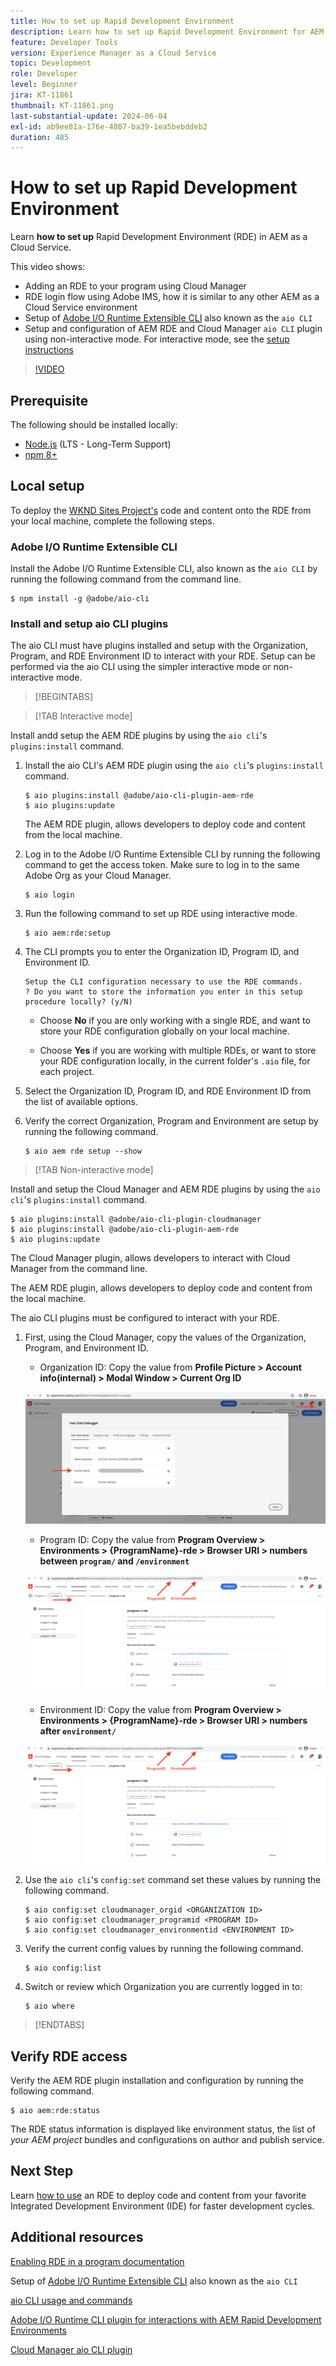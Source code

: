 ```yaml
---
title: How to set up Rapid Development Environment
description: Learn how to set up Rapid Development Environment for AEM as a Cloud Service.
feature: Developer Tools
version: Experience Manager as a Cloud Service
topic: Development
role: Developer
level: Beginner
jira: KT-11861
thumbnail: KT-11861.png
last-substantial-update: 2024-06-04
exl-id: ab9ee81a-176e-4807-ba39-1ea5bebddeb2
duration: 485
---
```

# How to set up Rapid Development Environment

Learn **how to set up** Rapid Development Environment (RDE) in AEM as a Cloud Service.

This video shows:

- Adding an RDE to your program using Cloud Manager
- RDE login flow using Adobe IMS, how it is similar to any other AEM as a Cloud Service environment
- Setup of [Adobe I/O Runtime Extensible CLI](https://developer.adobe.com/runtime/docs/guides/tools/cli_install/) also known as the `aio CLI`
- Setup and configuration of AEM RDE and Cloud Manager `aio CLI` plugin using non-interactive mode. For interactive mode, see the [setup instructions](#setup-the-aem-rde-plugin)

>[!VIDEO](https://video.tv.adobe.com/v/3415490?quality=12&learn=on)

## Prerequisite 

The following should be installed locally:

- [Node.js](https://nodejs.org/en/) (LTS - Long-Term Support)
- [npm 8+](https://docs.npmjs.com/)

## Local setup

To deploy the [WKND Sites Project's](https://github.com/adobe/aem-guides-wknd#aem-wknd-sites-project) code and content onto the RDE from your local machine, complete the following steps.

### Adobe I/O Runtime Extensible CLI 

Install the Adobe I/O Runtime Extensible CLI, also known as the `aio CLI` by running the following command from the command line. 

```shell
$ npm install -g @adobe/aio-cli
```

### Install and setup aio CLI plugins

The aio CLI must have plugins installed and setup with the Organization, Program, and RDE Environment ID to interact with your RDE. Setup can be performed via the aio CLI using the simpler interactive mode or non-interactive mode.

>[!BEGINTABS]

>[!TAB Interactive mode]

Install andd setup the AEM RDE plugins by using the `aio cli`'s `plugins:install` command.

1. Install the aio CLI's AEM RDE plugin using the `aio cli`'s `plugins:install` command.
 
    ```shell
    $ aio plugins:install @adobe/aio-cli-plugin-aem-rde    
    $ aio plugins:update
    ```

    The AEM RDE plugin, allows developers to deploy code and content from the local machine.

2. Log in to the Adobe I/O Runtime Extensible CLI by running the following command to get the access token. Make sure to log in to the same Adobe Org as your Cloud Manager.

    ```shell
    $ aio login
    ```

3. Run the following command to set up RDE using interactive mode.
    
    ```shell
    $ aio aem:rde:setup
    ```
    
4. The CLI prompts you to enter the Organization ID, Program ID, and Environment ID.

    ```shell
    Setup the CLI configuration necessary to use the RDE commands.
    ? Do you want to store the information you enter in this setup procedure locally? (y/N)
    ```

    - Choose __No__  if you are only working with a single RDE, and want to store your RDE configuration globally on your local machine.
  
    - Choose __Yes__ if you are working with multiple RDEs, or want to store your RDE configuration locally, in the current folder's `.aio` file, for each project.

5. Select the Organization ID, Program ID, and RDE Environment ID from the list of available options.

6. Verify the correct Organization, Program and Environment are setup by running the following command.

    ```shell
    $ aio aem rde setup --show
    ```

>[!TAB Non-interactive mode]

Install and setup the Cloud Manager and AEM RDE plugins by using the `aio cli`'s `plugins:install` command.

```shell
$ aio plugins:install @adobe/aio-cli-plugin-cloudmanager
$ aio plugins:install @adobe/aio-cli-plugin-aem-rde
$ aio plugins:update
```

The Cloud Manager plugin, allows developers to interact with Cloud Manager from the command line.

The AEM RDE plugin, allows developers to deploy code and content from the local machine.

The aio CLI plugins must be configured to interact with your RDE. 

1. First, using the Cloud Manager, copy the values of the Organization, Program, and Environment ID.

   -  Organization ID: Copy the value from **Profile Picture > Account info(internal) > Modal Window > Current Org ID**

    ![Organization ID](./assets/Org-ID.png)

   - Program ID: Copy the value from **Program Overview > Environments > {ProgramName}-rde > Browser URI > numbers between `program/` and `/environment`**

    ![Program and Environment ID](./assets/Program-Environment-Id.png)

   - Environment ID: Copy the value from **Program Overview > Environments > {ProgramName}-rde > Browser URI > numbers after `environment/`**

    ![Program and Environment ID](./assets/Program-Environment-Id.png)

1.  Use the `aio cli`'s `config:set` command set these values by running the following command.

    ```shell
    $ aio config:set cloudmanager_orgid <ORGANIZATION ID>
    $ aio config:set cloudmanager_programid <PROGRAM ID>
    $ aio config:set cloudmanager_environmentid <ENVIRONMENT ID>
    ```

1. Verify the current config values by running the following command.

    ```shell
    $ aio config:list
    ```

1. Switch or review which Organization you are currently logged in to:

    ```shell
    $ aio where
    ```

>[!ENDTABS]

## Verify RDE access

Verify the AEM RDE plugin installation and configuration by running the following command.

```shell
$ aio aem:rde:status
```

The RDE status information is displayed like environment status, the list of _your AEM project_ bundles and configurations on author and publish service.

## Next Step

Learn [how to use](./how-to-use.md) an RDE to deploy code and content from your favorite Integrated Development Environment (IDE) for faster development cycles.


## Additional resources

[Enabling RDE in a program documentation](https://experienceleague.adobe.com/docs/experience-manager-cloud-service/content/implementing/developing/rapid-development-environments.html#enabling-rde-in-a-program)

Setup of [Adobe I/O Runtime Extensible CLI](https://developer.adobe.com/runtime/docs/guides/tools/cli_install/) also known as the `aio CLI` 

[aio CLI usage and commands](https://github.com/adobe/aio-cli#usage)

[Adobe I/O Runtime CLI plugin for interactions with AEM Rapid Development Environments](https://github.com/adobe/aio-cli-plugin-aem-rde#aio-cli-plugin-aem-rde)

[Cloud Manager aio CLI plugin](https://github.com/adobe/aio-cli-plugin-cloudmanager)
